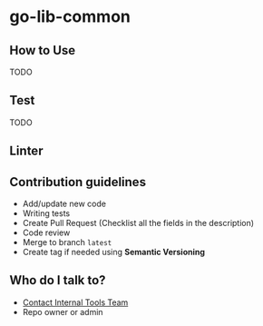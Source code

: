 # go-lib-common

## How to Use
TODO

## Test
TODO

## Linter

## Contribution guidelines
- Add/update new code
- Writing tests
- Create Pull Request (Checklist all the fields in the description)
- Code review
- Merge to branch `latest`
- Create tag if needed using **Semantic Versioning**

## Who do I talk to?
- [Contact Internal Tools Team](https://moladin.atlassian.net/wiki/spaces/FC/overview)
- Repo owner or admin
